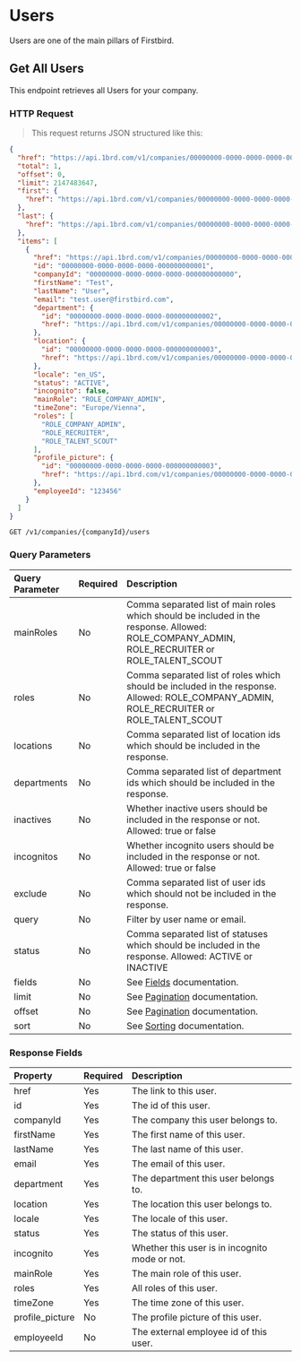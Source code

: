 # Users

Users are one of the main pillars of Firstbird.

## Get All Users

This endpoint retrieves all Users for your company.

### HTTP Request

> This request returns JSON structured like this:

```json
{
  "href": "https://api.1brd.com/v1/companies/00000000-0000-0000-0000-000000000000/users?offset=0&limit=2147483647",
  "total": 1,
  "offset": 0,
  "limit": 2147483647,
  "first": {
    "href": "https://api.1brd.com/v1/companies/00000000-0000-0000-0000-000000000000/users?offset=0&limit=2147483647"
  },
  "last": {
    "href": "https://api.1brd.com/v1/companies/00000000-0000-0000-0000-000000000000/users?offset=0&limit=2147483647"
  },
  "items": [
    {
      "href": "https://api.1brd.com/v1/companies/00000000-0000-0000-0000-000000000000/users/00000000-0000-0000-0000-000000000001",
      "id": "00000000-0000-0000-0000-000000000001",
      "companyId": "00000000-0000-0000-0000-000000000000",
      "firstName": "Test",
      "lastName": "User",
      "email": "test.user@firstbird.com",
      "department": {
        "id": "00000000-0000-0000-0000-000000000002",
        "href": "https://api.1brd.com/v1/companies/00000000-0000-0000-0000-000000000000/departments/00000000-0000-0000-0000-000000000002"
      },
      "location": {
        "id": "00000000-0000-0000-0000-000000000003",
        "href": "https://api.1brd.com/v1/companies/00000000-0000-0000-0000-000000000000/locations/00000000-0000-0000-0000-000000000003"
      },
      "locale": "en_US",
      "status": "ACTIVE",
      "incognito": false,
      "mainRole": "ROLE_COMPANY_ADMIN",
      "timeZone": "Europe/Vienna",
      "roles": [
        "ROLE_COMPANY_ADMIN",
        "ROLE_RECRUITER",
        "ROLE_TALENT_SCOUT"
      ],
      "profile_picture": {
        "id": "00000000-0000-0000-0000-000000000003",
        "href": "https://api.1brd.com/v1/companies/00000000-0000-0000-0000-000000000000/users/00000000-0000-0000-0000-000000000001/profile_picture"
      },
      "employeeId": "123456"
    }
  ]
}
```

`GET /v1/companies/{companyId}/users`

### Query Parameters

| Query Parameter | Required | Description                                                                                                                                  |
|:----------------|:---------|:---------------------------------------------------------------------------------------------------------------------------------------------|
| mainRoles       | No       | Comma separated list of main roles which should be included in the response. Allowed: ROLE_COMPANY_ADMIN, ROLE_RECRUITER or ROLE_TALENT_SCOUT
| roles           | No       | Comma separated list of roles which should be included in the response. Allowed: ROLE_COMPANY_ADMIN, ROLE_RECRUITER or ROLE_TALENT_SCOUT
| locations       | No       | Comma separated list of location ids which should be included in the response.
| departments     | No       | Comma separated list of department ids which should be included in the response.
| inactives       | No       | Whether inactive users should be included in the response or not. Allowed: true or false
| incognitos      | No       | Whether incognito users should be included in the response or not. Allowed: true or false
| exclude         | No       | Comma separated list of user ids which should not be included in the response.
| query           | No       | Filter by user name or email.
| status          | No       | Comma separated list of statuses which should be included in the response. Allowed: ACTIVE or INACTIVE
| fields          | No       | See [Fields](#customizing-response-fields) documentation.
| limit           | No       | See [Pagination](#pagination) documentation.
| offset          | No       | See [Pagination](#pagination) documentation.
| sort            | No       | See [Sorting](#sorting) documentation.

### Response Fields

| Property           | Required | Description                                      |
|:-------------------|:---------|:-------------------------------------------------|
| href               | Yes      | The link to this user.
| id                 | Yes      | The id of this user.
| companyId          | Yes      | The company this user belongs to.
| firstName          | Yes      | The first name of this user.
| lastName           | Yes      | The last name of this user.
| email              | Yes      | The email of this user.
| department         | Yes      | The department this user belongs to.
| location           | Yes      | The location this user belongs to.
| locale             | Yes      | The locale of this user.
| status             | Yes      | The status of this user.
| incognito          | Yes      | Whether this user is in incognito mode or not.
| mainRole           | Yes      | The main role of this user.
| roles              | Yes      | All roles of this user.
| timeZone           | Yes      | The time zone of this user.
| profile_picture    | No       | The profile picture of this user.
| employeeId         | No       | The external employee id of this user.